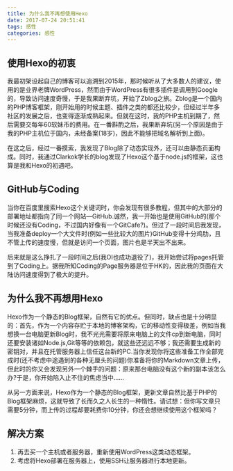 ```yaml
---
title: 为什么我不再想使用Hexo
date: 2017-07-24 20:51:41
tags: 感性
categories: 感性
---
```


## 使用Hexo的初衷

我最初架设起自己的博客可以追溯到2015年，那时候听从了大多数人的建议，使用的是业界老牌WordPress，然而由于WordPress有很多插件是调用到Google的，导致访问速度奇慢，于是我果断弃坑，开始了Zblog之旅。Zblog是一个国内的PHP博客框架，刚开始用的时候主题、插件之类的都还比较少，但经过半年多社区的发展之后，也变得逐渐成熟起来。但就在这时，我的PHP主机到期了，然后需要交每年60软妹币的费用。在一番斟酌之后，我果断弃坑(另一个原因是由于我的PHP主机位于国内，未经备案(18岁)，因此不能够把域名解析到上面)。

在这之后，经过一番摸索，我发现了Blog除了动态实现外，还可以由静态页面构成。同时，我通过Clarkok学长的blog发现了Hexo这个基于node.js的框架，这也算是我和Hexo的初遇吧。

## GitHub与Coding

当你在百度里搜索Hexo这个关键词时，你会发现有很多教程，但其中的大部分的部署地址都指向了同一个网站—GitHub.诚然，我一开始也是使用GitHub的(那个时候还没有Coding，不过国内好像有一个GitCafe?)。但过了一段时间后我发现，当我准备deploy一个大文件时(例如一些比较大的图片)GitHub变得十分鸡肋，且不管上传的速度慢，但就是访问一个页面，图片也是半天出不出来。

后来就是这么挣扎了一段时间之后(我OI也成功退役了)，我开始尝试将pages托管到了Coding上。据我所知Coding的Page服务器是位于HK的，因此我的页面在大陆访问速度得到了极大的提升。

## 为什么我不再想用Hexo

Hexo作为一个静态的Blog框架，自然有它的优点。但同时，缺点也是十分明显的：首先，作为一个内容存贮于本地的博客架构，它的移动性变得极差，例如当我想换一台电脑更新Blog时，我不光光需要将原来电脑上的文件cp到新电脑，同时还要安装诸如Node.js,Git等等的依赖包，就这些还远远不够；我还需要生成新的密钥对，并且在托管服务器上信任这台新的PC.当你发现你将这些准备工作全部完成时(还不考虑中途遇到的各种无厘头的问题)你准备将你的Markdown文章上传，但此时的你又会发现另外一个棘手的问题：原来那台电脑没有这个新的副本该怎么办?于是，你开始陷入止不住的焦虑当中......

从另一方面来说，Hexo作为一个静态的Blog框架，更新文章自然比基于PHP的Blog框架麻烦，这就导致了长而久之人长生的一种惰性。请试想：但你写文章只需要5分钟，而上传的过程却要耗费你10分钟，你还会想继续使用这个框架吗？

## 解决方案

1. 再去买一个主机或者服务器，重新使用WordPress这类动态框架。
2. 考虑将Hexo部署在服务器上，使用SSH让服务器进行本地更新。